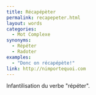 ```yaml
---
title: Récapépèter
permalink: recapepeter.html
layout: words
categories:
  - Mot Complexe
synonyms:
  - Répéter
  - Radoter
examples:
  - "Donc on récapépète!"
link: http://nimportequoi.com
---
```


Infantilisation du verbe &quot;répéter&quot;.
